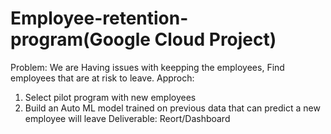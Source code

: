 # Employee-retention-program(Google Cloud Project)
Problem: We are Having issues with keepping the employees, Find employees that are at risk to leave.
Approch: 
1. Select pilot program with new employees
2. Build an Auto ML model trained on previous data that can predict a new employee will leave
Deliverable: Reort/Dashboard
